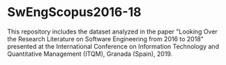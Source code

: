 # SwEngScopus2016-18

This repository includes the dataset analyzed in the paper "Looking Over the Research Literature on Software Engineering from 2016 to 2018" 
presented at the International Conference on Information Technology and Quantitative Management (ITQM), Granada (Spain), 2019.
